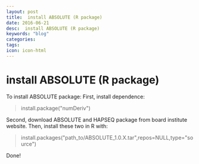 ```yaml
---
layout: post
title:  install ABSOLUTE (R package)
date: 2016-06-21
desc:  install ABSOLUTE (R package)
keywords: "blog"
categories: 
tags: 
icon: icon-html
---
```


# install ABSOLUTE (R package)

To install ABSOLUTE package: First, install dependence: 

> install.package("numDeriv")

Second, download ABSOLUTE and HAPSEQ package from board institute website. Then, install these two in R with: 

> install.packages("path_to/ABSOLUTE_1.0.X.tar",repos=NULL,type="source")

Done!
